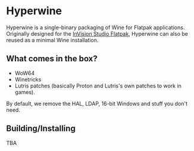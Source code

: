 # Hyperwine

Hyperwine is a single-binary packaging of Wine for Flatpak applications. Originally designed for the 
[InVision Studio Flatpak](https://github.com/sr229/com.invisionapp.Studio), Hyperwine can also be reused
as a minimal Wine installation.

## What comes in the box?

- WoW64
- Winetricks
- Lutris patches (basically Proton and Lutris's own patches to work in games).

By default, we remove the HAL, LDAP, 16-bit Windows and stuff you don't need.

## Building/Installing

TBA
